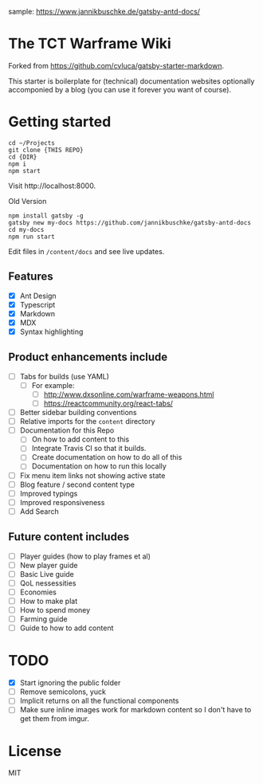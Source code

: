 sample: https://www.jannikbuschke.de/gatsby-antd-docs/

# The TCT Warframe Wiki

Forked from https://github.com/cvluca/gatsby-starter-markdown.

This starter is boilerplate for (technical) documentation websites optionally accomponied by a blog (you can use it forever you want of course).

# Getting started
```
cd ~/Projects
git clone {THIS REPO}
cd {DIR}
npm i
npm start
```

Visit http://localhost:8000.

Old Version
```
npm install gatsby -g
gatsby new my-docs https://github.com/jannikbuschke/gatsby-antd-docs
cd my-docs
npm run start
```

Edit files in `/content/docs` and see live updates.

## Features
- [x] Ant Design
- [x] Typescript
- [x] Markdown
- [x] MDX
- [x] Syntax highlighting

## Product enhancements include
- [ ] Tabs for builds (use YAML)
  - [ ] For example:
    - [ ] http://www.dxsonline.com/warframe-weapons.html
    - [ ] https://reactcommunity.org/react-tabs/
- [ ] Better sidebar building conventions
- [ ] Relative imports for the `content` directory
- [ ] Documentation for this Repo
  - [ ] On how to add content to this
  - [ ] Integrate Travis CI so that it builds.
  - [ ] Create documentation on how to do all of this
  - [ ] Documentation on how to run this locally
- [ ] Fix menu item links not showing active state
- [ ] Blog feature / second content type
- [ ] Improved typings
- [ ] Improved responsiveness
- [ ] Add Search

## Future content includes
- [ ] Player guides (how to play frames et al)
- [ ] New player guide
- [ ] Basic Live guide
- [ ] QoL nessessities
- [ ] Economies
- [ ] How to make plat
- [ ] How to spend money
- [ ] Farming guide
- [ ] Guide to how to add content

# TODO
- [x] Start ignoring the public folder
- [ ] Remove semicolons, yuck
- [ ] Implicit returns on all the functional components
- [ ] Make sure inline images work for markdown content so I don't have to get them from imgur.

# License
MIT

